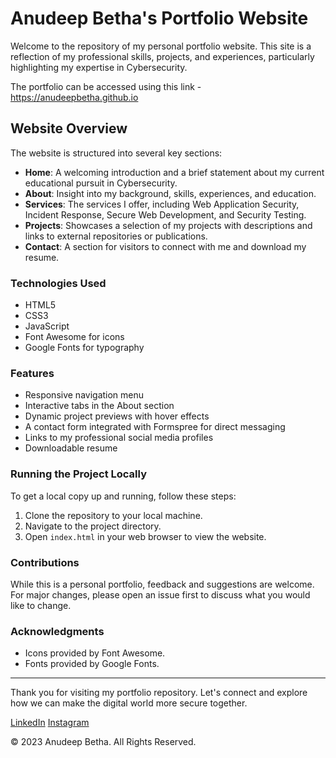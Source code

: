 # Anudeep Betha's Portfolio Website

Welcome to the repository of my personal portfolio website. This site is a reflection of my professional skills, projects, and experiences, particularly highlighting my expertise in Cybersecurity.

The portfolio can be accessed using this link - https://anudeepbetha.github.io

## Website Overview

The website is structured into several key sections:

- **Home**: A welcoming introduction and a brief statement about my current educational pursuit in Cybersecurity.
- **About**: Insight into my background, skills, experiences, and education.
- **Services**: The services I offer, including Web Application Security, Incident Response, Secure Web Development, and Security Testing.
- **Projects**: Showcases a selection of my projects with descriptions and links to external repositories or publications.
- **Contact**: A section for visitors to connect with me and download my resume.

### Technologies Used

- HTML5
- CSS3
- JavaScript
- Font Awesome for icons
- Google Fonts for typography

### Features

- Responsive navigation menu
- Interactive tabs in the About section
- Dynamic project previews with hover effects
- A contact form integrated with Formspree for direct messaging
- Links to my professional social media profiles
- Downloadable resume

### Running the Project Locally

To get a local copy up and running, follow these steps:

1. Clone the repository to your local machine.
2. Navigate to the project directory.
3. Open `index.html` in your web browser to view the website.

### Contributions

While this is a personal portfolio, feedback and suggestions are welcome. For major changes, please open an issue first to discuss what you would like to change.


### Acknowledgments

- Icons provided by Font Awesome.
- Fonts provided by Google Fonts.

---

Thank you for visiting my portfolio repository. Let's connect and explore how we can make the digital world more secure together.

[LinkedIn](https://www.linkedin.com/in/anudeep-betha/)
[Instagram](https://instagram.com/anudeep_betha)

© 2023 Anudeep Betha. All Rights Reserved.
